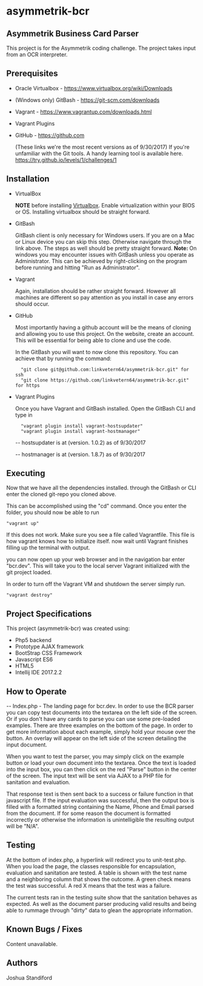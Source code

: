 # asymmetrik-bcr

Asymmetrik Business Card Parser
-
This project is for the Asymmetrik coding challenge.  The project takes input from an OCR 
interpreter. 

Prerequisites
-
* Oracle Virtualbox - https://www.virtualbox.org/wiki/Downloads
* (Windows only) GitBash - https://git-scm.com/downloads
* Vagrant -     https://www.vagrantup.com/downloads.html
* Vagrant Plugins
* GitHub - https://github.com

    (These links we're the most recent versions as of 9/30/2017)
    If you're unfamiliar with the Git tools.  A handy learning tool is available here.
    https://try.github.io/levels/1/challenges/1
    
Installation
-
* VirtualBox 

    <b>NOTE</b> before installing <u>Virtualbox</u>.  Enable virtualization within your BIOS or OS.
    Installing virtualbox should be straight forward.  
    
* GitBash 

    GitBash client is only necessary for Windows users.  If you are on a Mac or Linux device you can skip
    this step.  Otherwise navigate through the link above.  The steps as well should be pretty straight forward.
    <b>Note: </b> On windows you may encounter issues with GitBash unless you operate as Administrator.
    This can be achieved by right-clicking on the program before running and hitting
    "Run as Administrator".  
    
* Vagrant
    
    Again, installation should be rather straight forward.  However all machines are different so pay attention
    as you install in case any errors should occur.  
    
* GitHub

    Most importantly having a github account will be the means of cloning and allowing you to
    use this project.
    On the website, create an account.  This will be essential for being able to clone and use the code. 
    
    In the GitBash you will want to now clone this repository.  You can achieve that by running the command:
    
        "git clone git@github.com:linkvetern64/asymmetrik-bcr.git" for ssh
        "git clone https://github.com/linkvetern64/asymmetrik-bcr.git" for https
        
    
* Vagrant Plugins

    Once you have Vagrant and GitBash installed.  Open the GitBash CLI and type in
        
        "vagrant plugin install vagrant-hostsupdater" 
        "vagrant plugin install vagrant-hostmanager"
    
    -- hostsupdater is at (version. 1.0.2) as of 9/30/2017
    
    -- hostmanager is at (version. 1.8.7) as of 9/30/2017
    
Executing
-
Now that we have all the dependencies installed.  through the GitBash or CLI enter the cloned git-repo
you cloned above.  

This can be accomplished using the "cd" command.  Once you enter the folder, you should now be able to run
    
    "vagrant up"
    
If this does not work.  Make sure you see a file called Vagrantfile.  This file is how vagrant knows how to initialize itself.
now wait until Vagrant finishes filling up the terminal with output.

you can now open up your web browser and in the navigation bar enter "bcr.dev".
This will take you to the local server Vagrant initialized with the git project loaded.

In order to turn off the Vagrant VM and shutdown the server simply run.

    "vagrant destroy"
    

Project Specifications
-

This project (asymmetrik-bcr) was created using:
 * Php5 backend
 * Prototype AJAX framework
 * BootStrap CSS Framework
 * Javascript ES6 
 * HTML5
 * Intellij IDE 2017.2.2

How to Operate
-
-- Index.php -     The landing page for bcr.dev.  In order to use the BCR parser
you can copy test documents into the textarea on the left side of the screen.  Or if you
don't have any cards to parse you can use some pre-loaded examples. There are three examples
on the bottom of the page.  In order to get more information about each example, simply hold your mouse
over the button.  An overlay will appear on the left side of the screen detailing the input document.

When you want to test the parser, you may simply click on the example button or load your own document into 
the textarea.  Once the text is loaded into the input box, you can then click on the red "Parse" button
in the center of the screen.  The input text will be sent via AJAX to a PHP file for sanitation and evaluation.

That response text is then sent back to a success or failure function in that javascript file.  If the input
evaluation was successful, then the output box is filled with a formatted string containing the Name, Phone and Email
parsed from the document.  If for some reason the document is formatted incorrectly or otherwise the information is 
unintelligible the resulting output will be "N/A".

Testing
-
At the bottom of index.php, a hyperlink will redirect you to unit-test.php.
When you load the page, the classes responsible for encapsulation, evaluation and sanitation are tested. 
A table is shown with the test name and a neighboring column that shows the outcome.  A green check means the test was 
successful.  A red X means that the test was a failure.  

The current tests ran in the testing suite show that the sanitation behaves as expected.  As well as the document parser 
producing valid results and being able to rummage through "dirty" data to glean the appropriate information.    

Known Bugs / Fixes
-
Content unavailable.

Authors
-
Joshua Standiford


    
  
